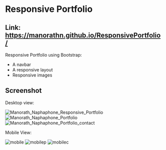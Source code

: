 # Responsive Portfolio 

## Link: https://manorathn.github.io/ResponsivePortfolio/

Responsive Portfolio using Bootstrap:

   * A navbar
   * A responsive layout
   * Responsive images

## Screenshot

Desktop view: 

![Manorath_Naphaphone_Responsive_Portfolio](https://user-images.githubusercontent.com/63210444/103571800-60b22480-4e80-11eb-8ff3-9c523c79d81d.png)
![Manorath_Naphaphone_Portfolio](https://user-images.githubusercontent.com/63210444/103571799-60198e00-4e80-11eb-9b72-9997cfd77db2.png)
![Manorath_Naphaphone_Portfolio_contact](https://user-images.githubusercontent.com/63210444/103571796-5ee86100-4e80-11eb-863d-c8a901e635f0.png)

Mobile View: 

![mobile](https://user-images.githubusercontent.com/63210444/103571859-7aec0280-4e80-11eb-8f79-39334c99c129.png)
![mobilep](https://user-images.githubusercontent.com/63210444/103571862-7c1d2f80-4e80-11eb-805c-ea82851ec252.png)
![mobilec](https://user-images.githubusercontent.com/63210444/103571860-7b849900-4e80-11eb-8ce3-265ae2c32a56.png)



